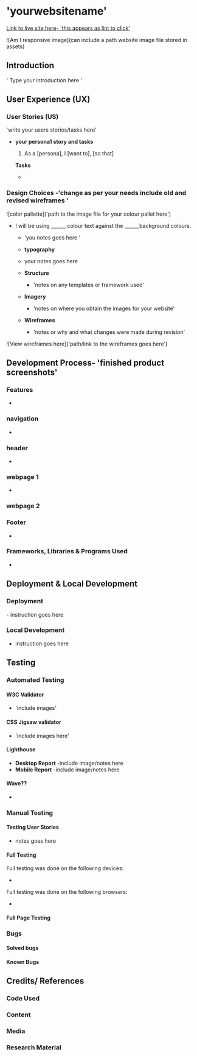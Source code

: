 
# 'yourwebsitename' 


[Link to live site here- 'this appears as lint to click']( https://'yourlivelink.com')

![Am I responsive image](can include a path website image file stored in assets)

## Introduction


' Type your introduction here '

## User Experience (UX)

### User Stories (US)
'write your users stories/tasks here'

- **your persona1 story and tasks**
    1. As a [persona], I [want to], [so that]
        
    **Tasks**

  - 

### Design Choices -'change as per your needs include old and revised wireframes '

![color pallette]('path to the image file for your colour pallet here')

- I will be using ______  colour text against the ______background colours.
  - 'you notes goes here '

  - **typography**
  - your notes goes here

  - **Structure**
    - 'notes on any templates or framework used'

  - **Imagery**
    -  'notes on where you obtain the images for your website'

  - **Wireframes**
    - 'notes or why and what changes were made during revision'

 ![View wireframes here]('path/link to the wireframes goes here')

## Development Process-  'finished product screenshots'



### Features

-

### navigation

- 
### header

-

### webpage 1

- 
### webpage 2

###

### 

### 

### Footer

-

### Frameworks, Libraries & Programs Used

- 

## Deployment & Local Development

### Deployment

​- instruction goes here

### Local Development

- instruction goes here


## Testing

### Automated Testing

#### W3C Validator

- 'include images'

#### CSS Jigsaw validator

- 'include images here'

#### Lighthouse 

- **Desktop Report**
-include image/notes here
- **Mobile Report**
-include image/notes here

#### Wave??

- 

### Manual Testing

#### Testing User Stories

- notes goes here

#### Full Testing

Full testing was done on the following devices:

-

Full testing was done on the following browsers:

- 

#### Full Page Testing

### Bugs

#### Solved bugs


#### Known Bugs


## Credits/ References 

### Code Used

### Content

### Media

### Research Material

